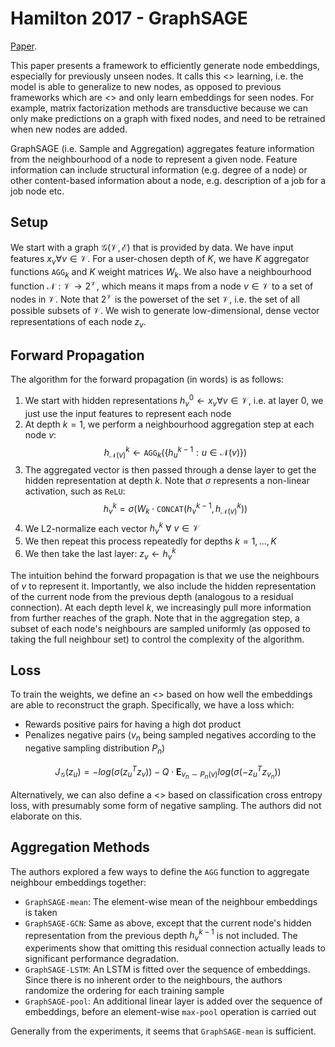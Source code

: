 # Hamilton 2017 - GraphSAGE

[Paper](https://ar5iv.labs.arxiv.org/html/1706.02216).

This paper presents a framework to efficiently generate node embeddings, especially for previously unseen nodes. It calls this <<inductive>> learning, i.e. the model is able to generalize to new nodes, as opposed to previous frameworks which are <<transductive>> and only learn embeddings for seen nodes. For example, matrix factorization methods are transductive because we can only make predictions on a graph with fixed nodes, and need to be retrained when new nodes are added.

GraphSAGE (i.e. Sample and Aggregation) aggregates feature information from the neighbourhood of a node to represent a given node. Feature information can include structural information (e.g. degree of a node) or other content-based information about a node, e.g. description of a job for a job node etc. 

## Setup

We start with a graph $\mathcal{G}(\mathcal{V}, \mathcal{E})$ that is provided by data. We have input features $x_v \forall v \in \mathcal{V}$. For a user-chosen depth of $K$, we have $K$ aggregator functions $\texttt{AGG}_k$ and $K$ weight matrices $W_k$. We also have a neighbourhood function $\mathcal{N}: \mathcal{V} \rightarrow 2^\mathcal{V}$, which means it maps from a node $v \in \mathcal{V}$ to a set of nodes in $\mathcal{V}$. Note that $2^\mathcal{V}$ is the powerset of the set $\mathcal{V}$, i.e. the set of all possible subsets of $\mathcal{V}$. We wish to generate low-dimensional, dense vector representations of each node $z_v$.

## Forward Propagation

The algorithm for the forward propagation (in words) is as follows:
1. We start with hidden representations $h_v^0 \leftarrow x_v \forall v \in \mathcal{V}$, i.e. at layer 0, we just use the input features to represent each node
2. At depth $k=1$, we perform a neighbourhood aggregation step at each node $v$: 
$$h^k_{\mathcal{N}(v)} \leftarrow \texttt{AGG}_k(\{ h^{k-1}_u: u \in \mathcal{N}(v) \})$$
3. The aggregated vector is then passed through a dense layer to get the hidden representation at depth $k$. Note that $\sigma$ represents a non-linear activation, such as `ReLU`: 
$$h^k_v = \sigma \left( W_k \cdot \texttt{CONCAT}(h^{k-1}_v, h^k_{\mathcal{N}(v)}) \right)$$
4. We L2-normalize each vector $h^k_v \ \forall \ v \in \mathcal{V}$
5. We then repeat this process repeatedly for depths $k= 1,...,K$
6. We then take the last layer: $z_v \leftarrow h^k_v$

The intuition behind the forward propagation is that we use the neighbours of $v$ to represent it. Importantly, we also include the hidden representation of the current node from the previous depth (analogous to a residual connection). At each depth level $k$, we increasingly pull more information from further reaches of the graph. Note that in the aggregation step, a subset of each node's neighbours are sampled uniformly (as opposed to taking the full neighbour set) to control the complexity of the algorithm.

## Loss

To train the weights, we define an <<unsupervised loss>> based on how well the embeddings are able to reconstruct the graph. Specifically, we have a loss which:
- Rewards positive pairs for having a high dot product
- Penalizes negative pairs ($v_n$ being sampled negatives according to the negative sampling distribution $P_n$)

$$
    J_{\mathcal{G}}(z_u) = 
        -log(\sigma(z_u^Tz_v)) - 
        Q \cdot \mathbf{E}_{v_n \sim P_n(v)} log(\sigma(-z_u^T z_{v_n}))
$$

Alternatively, we can also define a <<supervised loss>> based on classification cross entropy loss, with presumably some form of negative sampling. The authors did not elaborate on this.

## Aggregation Methods

The authors explored a few ways to define the $\texttt{AGG}$ function to aggregate neighbour embeddings together:
- `GraphSAGE-mean`: The element-wise mean of the neighbour embeddings is taken
- `GraphSAGE-GCN`: Same as above, except that the current node's hidden representation from the previous depth $h_v^{k-1}$ is not included. The experiments show that omitting this residual connection actually leads to significant performance degradation.
- `GraphSAGE-LSTM`: An LSTM is fitted over the sequence of embeddings. Since there is no inherent order to the neighbours, the authors randomize the ordering for each training sample
- `GraphSAGE-pool`: An additional linear layer is added over the sequence of embeddings, before an element-wise `max-pool` operation is carried out

Generally from the experiments, it seems that `GraphSAGE-mean` is sufficient.